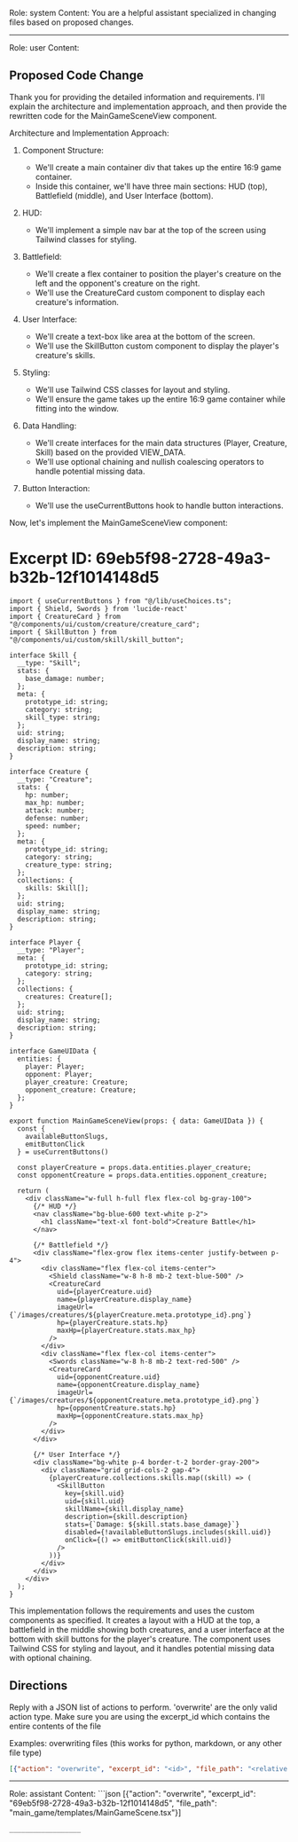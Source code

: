 Role: system
Content: You are a helpful assistant specialized in changing files based on proposed changes.
__________________
Role: user
Content: 
## Proposed Code Change
Thank you for providing the detailed information and requirements. I'll explain the architecture and implementation approach, and then provide the rewritten code for the MainGameSceneView component.

Architecture and Implementation Approach:

1. Component Structure:
   - We'll create a main container div that takes up the entire 16:9 game container.
   - Inside this container, we'll have three main sections: HUD (top), Battlefield (middle), and User Interface (bottom).

2. HUD:
   - We'll implement a simple nav bar at the top of the screen using Tailwind classes for styling.

3. Battlefield:
   - We'll create a flex container to position the player's creature on the left and the opponent's creature on the right.
   - We'll use the CreatureCard custom component to display each creature's information.

4. User Interface:
   - We'll create a text-box like area at the bottom of the screen.
   - We'll use the SkillButton custom component to display the player's creature's skills.

5. Styling:
   - We'll use Tailwind CSS classes for layout and styling.
   - We'll ensure the game takes up the entire 16:9 game container while fitting into the window.

6. Data Handling:
   - We'll create interfaces for the main data structures (Player, Creature, Skill) based on the provided VIEW_DATA.
   - We'll use optional chaining and nullish coalescing operators to handle potential missing data.

7. Button Interaction:
   - We'll use the useCurrentButtons hook to handle button interactions.

Now, let's implement the MainGameSceneView component:

# Excerpt ID: 69eb5f98-2728-49a3-b32b-12f1014148d5
```tsx main_game/templates/MainGameScene.tsx
import { useCurrentButtons } from "@/lib/useChoices.ts";
import { Shield, Swords } from 'lucide-react'
import { CreatureCard } from "@/components/ui/custom/creature/creature_card";
import { SkillButton } from "@/components/ui/custom/skill/skill_button";

interface Skill {
  __type: "Skill";
  stats: {
    base_damage: number;
  };
  meta: {
    prototype_id: string;
    category: string;
    skill_type: string;
  };
  uid: string;
  display_name: string;
  description: string;
}

interface Creature {
  __type: "Creature";
  stats: {
    hp: number;
    max_hp: number;
    attack: number;
    defense: number;
    speed: number;
  };
  meta: {
    prototype_id: string;
    category: string;
    creature_type: string;
  };
  collections: {
    skills: Skill[];
  };
  uid: string;
  display_name: string;
  description: string;
}

interface Player {
  __type: "Player";
  meta: {
    prototype_id: string;
    category: string;
  };
  collections: {
    creatures: Creature[];
  };
  uid: string;
  display_name: string;
  description: string;
}

interface GameUIData {
  entities: {
    player: Player;
    opponent: Player;
    player_creature: Creature;
    opponent_creature: Creature;
  };
}

export function MainGameSceneView(props: { data: GameUIData }) {
  const {
    availableButtonSlugs,
    emitButtonClick
  } = useCurrentButtons()

  const playerCreature = props.data.entities.player_creature;
  const opponentCreature = props.data.entities.opponent_creature;

  return (
    <div className="w-full h-full flex flex-col bg-gray-100">
      {/* HUD */}
      <nav className="bg-blue-600 text-white p-2">
        <h1 className="text-xl font-bold">Creature Battle</h1>
      </nav>

      {/* Battlefield */}
      <div className="flex-grow flex items-center justify-between p-4">
        <div className="flex flex-col items-center">
          <Shield className="w-8 h-8 mb-2 text-blue-500" />
          <CreatureCard
            uid={playerCreature.uid}
            name={playerCreature.display_name}
            imageUrl={`/images/creatures/${playerCreature.meta.prototype_id}.png`}
            hp={playerCreature.stats.hp}
            maxHp={playerCreature.stats.max_hp}
          />
        </div>
        <div className="flex flex-col items-center">
          <Swords className="w-8 h-8 mb-2 text-red-500" />
          <CreatureCard
            uid={opponentCreature.uid}
            name={opponentCreature.display_name}
            imageUrl={`/images/creatures/${opponentCreature.meta.prototype_id}.png`}
            hp={opponentCreature.stats.hp}
            maxHp={opponentCreature.stats.max_hp}
          />
        </div>
      </div>

      {/* User Interface */}
      <div className="bg-white p-4 border-t-2 border-gray-200">
        <div className="grid grid-cols-2 gap-4">
          {playerCreature.collections.skills.map((skill) => (
            <SkillButton
              key={skill.uid}
              uid={skill.uid}
              skillName={skill.display_name}
              description={skill.description}
              stats={`Damage: ${skill.stats.base_damage}`}
              disabled={!availableButtonSlugs.includes(skill.uid)}
              onClick={() => emitButtonClick(skill.uid)}
            />
          ))}
        </div>
      </div>
    </div>
  );
}
```

This implementation follows the requirements and uses the custom components as specified. It creates a layout with a HUD at the top, a battlefield in the middle showing both creatures, and a user interface at the bottom with skill buttons for the player's creature. The component uses Tailwind CSS for styling and layout, and it handles potential missing data with optional chaining.

## Directions
Reply with a JSON list of actions to perform. 'overwrite' are the only valid action type. 
Make sure you are using the excerpt_id which contains the entire contents of the file

Examples:
overwriting files (this works for python, markdown, or any other file type)
```json output_example1
[{"action": "overwrite", "excerpt_id": "<id>", "file_path": "<relative file path>"}]
```

__________________
Role: assistant
Content: ```json
[{"action": "overwrite", "excerpt_id": "69eb5f98-2728-49a3-b32b-12f1014148d5", "file_path": "main_game/templates/MainGameScene.tsx"}]
```
__________________
